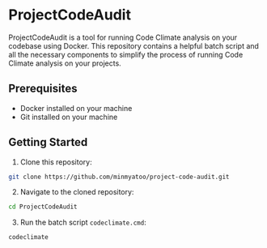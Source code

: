 # ProjectCodeAudit

ProjectCodeAudit is a tool for running Code Climate analysis on your codebase using Docker. This repository contains a helpful batch script and all the necessary components to simplify the process of running Code Climate analysis on your projects.

## Prerequisites

- Docker installed on your machine
- Git installed on your machine

## Getting Started

1. Clone this repository:

```sh
git clone https://github.com/minmyatoo/project-code-audit.git
```

2. Navigate to the cloned repository:

```sh
cd ProjectCodeAudit
```

3. Run the batch script `codeclimate.cmd`:

```sh
codeclimate
```
